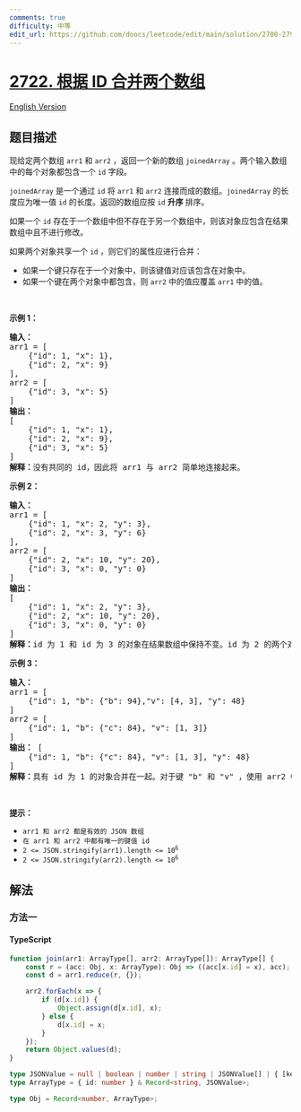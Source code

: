 ```yaml
---
comments: true
difficulty: 中等
edit_url: https://github.com/doocs/leetcode/edit/main/solution/2700-2799/2722.Join%20Two%20Arrays%20by%20ID/README.md
---
```


<!-- problem:start -->

# [2722. 根据 ID 合并两个数组](https://leetcode.cn/problems/join-two-arrays-by-id)

[English Version](/solution/2700-2799/2722.Join%20Two%20Arrays%20by%20ID/README_EN.md)

## 题目描述

<!-- description:start -->

<p>现给定两个数组 <code>arr1</code> 和 <code>arr2</code> ，返回一个新的数组 <code>joinedArray</code> 。两个输入数组中的每个对象都包含一个 <code>id</code> 字段。</p>

<p><code>joinedArray</code> 是一个通过 <code>id</code> 将 <code>arr1</code> 和 <code>arr2</code> 连接而成的数组。<code>joinedArray</code> 的长度应为唯一值 <code>id</code> 的长度。返回的数组应按 <code>id</code> <strong>升序</strong> 排序。</p>

<p>如果一个 <code>id</code> 存在于一个数组中但不存在于另一个数组中，则该对象应包含在结果数组中且不进行修改。</p>

<p>如果两个对象共享一个 <code>id</code> ，则它们的属性应进行合并：</p>

<ul>
	<li>如果一个键只存在于一个对象中，则该键值对应该包含在对象中。</li>
	<li>如果一个键在两个对象中都包含，则 <code>arr2</code> 中的值应覆盖 <code>arr1</code> 中的值。</li>
</ul>

<p>&nbsp;</p>

<p><strong class="example">示例 1：</strong></p>

<pre>
<b>输入：</b>
arr1 = [
&nbsp;   {"id": 1, "x": 1},
&nbsp;   {"id": 2, "x": 9}
], 
arr2 = [
    {"id": 3, "x": 5}
]
<b>输出：</b>
[
&nbsp;   {"id": 1, "x": 1},
&nbsp;   {"id": 2, "x": 9},
    {"id": 3, "x": 5}
]
<b>解释：</b>没有共同的 id，因此将 arr1 与 arr2 简单地连接起来。
</pre>

<p><strong class="example">示例 2：</strong></p>

<pre>
<b>输入：</b>
arr1 = [
    {"id": 1, "x": 2, "y": 3},
    {"id": 2, "x": 3, "y": 6}
], 
arr2 = [
    {"id": 2, "x": 10, "y": 20},
    {"id": 3, "x": 0, "y": 0}
]
<b>输出：</b>
[
    {"id": 1, "x": 2, "y": 3},
    {"id": 2, "x": 10, "y": 20},
&nbsp;   {"id": 3, "x": 0, "y": 0}
]
<b>解释：</b>id 为 1 和 id 为 3 的对象在结果数组中保持不变。id 为 2 的两个对象合并在一起。arr2 中的键覆盖 arr1 中的值。
</pre>

<p><strong class="example">示例 3：</strong></p>

<pre>
<b>输入：</b>
arr1 = [
    {"id": 1, "b": {"b": 94},"v": [4, 3], "y": 48}
]
arr2 = [
    {"id": 1, "b": {"c": 84}, "v": [1, 3]}
]
<strong>输出：</strong> [
    {"id": 1, "b": {"c": 84}, "v": [1, 3], "y": 48}
]
<b>解释：</b>具有 id 为 1 的对象合并在一起。对于键 "b" 和 "v" ，使用 arr2 中的值。由于键 "y" 只存在于 arr1 中，因此取 arr1 的值。</pre>

<p>&nbsp;</p>

<p><strong>提示：</strong></p>

<ul>
	<li><code>arr1 和 arr2 都是有效的 JSON 数组</code></li>
	<li><code>在 arr1 和 arr2 中都有唯一的键值 id</code></li>
	<li><code>2 &lt;= JSON.stringify(arr1).length &lt;= 10<sup>6</sup></code></li>
	<li><code>2 &lt;= JSON.stringify(arr2).length &lt;= 10<sup>6</sup></code></li>
</ul>

<!-- description:end -->

## 解法

<!-- solution:start -->

### 方法一

<!-- tabs:start -->

#### TypeScript

```ts
function join(arr1: ArrayType[], arr2: ArrayType[]): ArrayType[] {
    const r = (acc: Obj, x: ArrayType): Obj => ((acc[x.id] = x), acc);
    const d = arr1.reduce(r, {});

    arr2.forEach(x => {
        if (d[x.id]) {
            Object.assign(d[x.id], x);
        } else {
            d[x.id] = x;
        }
    });
    return Object.values(d);
}

type JSONValue = null | boolean | number | string | JSONValue[] | { [key: string]: JSONValue };
type ArrayType = { id: number } & Record<string, JSONValue>;

type Obj = Record<number, ArrayType>;
```

<!-- tabs:end -->

<!-- solution:end -->

<!-- problem:end -->
